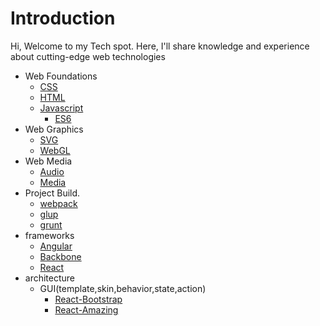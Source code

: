 # Introduction

Hi, Welcome to my Tech spot. Here, I'll share knowledge and experience about cutting-edge web technologies 
* Web Foundations
    * [CSS](./css/css.md)
    * [HTML](./html/html.md)
    * [Javascript](./javascript/javascript.md)
        * [ES6](http://exploringjs.com/es6/)
* Web Graphics
    * [SVG](./svg/svg.md)
    * [WebGL](./webgl/webgl.md)
* Web Media
    * [Audio](./audio/audio.md)
    * [Media](./media/media.md)
* Project Build.
    * [webpack](http://webpack.github.io/)
    * [glup](http://gulpjs.com/)
    * [grunt](http://grunt.com)
* frameworks
    * [Angular](https://angularjs.org/)
    * [Backbone](http://backbonejs.org)
    * [React](https://facebook.github.io/react)
* architecture
    * GUI(template,skin,behavior,state,action)
        * [React-Bootstrap](http://react-bootstrap.github.io)
        * [React-Amazing](http://amazeui.org/react/)